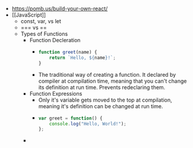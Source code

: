 - https://pomb.us/build-your-own-react/
- [[JavaScript]]
	- const, var, vs let
	- === vs ==
	- Types of Functions
		- Function Decleration
			- ```js
			  function greet(name) {
			      return `Hello, ${name}!`;
			  }
			  ```
			- The traditional way of creating a function. It declared by compiler at compilation time, meaning that you can't change its definition at run time. Prevents redeclaring them.
		- Function Expressions
			- Only it's variable gets moved to the top at compilation, meaning it's definition can be changed at run time.
			- ```js
			  var greet = function() {
			      console.log("Hello, World!");
			  };
			  ```
		-